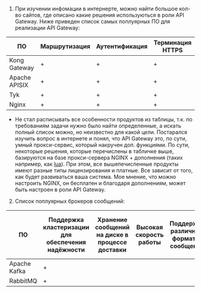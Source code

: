 1. При изучении инфомации в интернерте, можно найти большое кол-во сайтов, где описано какие решения используються в роли API Gateway. Ниже приведен список самых поплуярных ПО для реализации API Gateway:

| ПО | Маршрутизация | Аутентификация | Терминация HTTPS |
|---|---|---|---|
| Kong Gateway | + | + | + |
| Apache APISIX | + | + | + |
| Tyk | + | + | + |
| Nginx | + | + | + |

 * Не стал расписывать все особенности продуктов из таблицы, т.к. по требованиям задачи нужно было найти определенные, а искать полный список можно, но неизвестно для какой цели. Постарался изучить вопрос в интернете и понял, что API Gateway это, по сути, умный прокси-сервис, который накручен доп. функциями. По сути, некоторые решения, которые перечислены в табличке выше, базируются на базе прокси-сервера NGINX + дополнения (таких например, как [lua](https://github.com/openresty/lua-nginx-module#videos)). При этом, все вышепечисленные продукты имеют разные типы лицензирования и платные. Все зависит от того, как будет развиваться ваша система. Мое мнение, что можно настроить NGINX, он бесплатен и благодаря дополнениям, может быть настроен в роли API Gateway.

2. Список поплуярных брокеров сообщений:

| ПО | Поддержка кластеризации для обеспечения надёжности | Хранение сообщений на диске в процессе доставки | Высокая скорость работы | Поддержка различный форматов сообщений | Разделение прав доступа к различным потокам сообщений | Простота эксплуатации |
|---|---|---|---|---|---|---|
| Apache Kafka | + | | | | | |
| RabbitMQ | + | | | | | |
